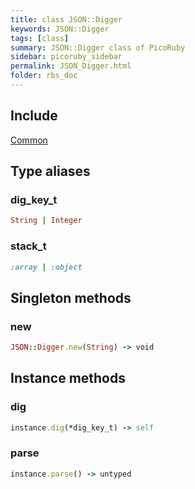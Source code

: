 ```yaml
---
title: class JSON::Digger
keywords: JSON::Digger
tags: [class]
summary: JSON::Digger class of PicoRuby
sidebar: picoruby_sidebar
permalink: JSON_Digger.html
folder: rbs_doc
---
```

## Include
[Common](Common.html)
## Type aliases
### dig_key_t
```ruby
String | Integer
```
### stack_t
```ruby
:array | :object
```
## Singleton methods
### new

```ruby
JSON::Digger.new(String) -> void
```
## Instance methods
### dig

```ruby
instance.dig(*dig_key_t) -> self
```
### parse

```ruby
instance.parse() -> untyped
```
